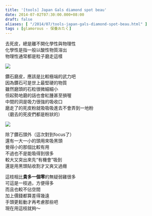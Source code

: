```yaml
---
title: '[tools] Japan Gals diamond spot beau'
date: 2014-07-02T07:30:00.000+08:00
draft: false
aliases: [ "/2014/07/tools-japan-gals-diamond-spot-beau.html" ]
tags : [glamorous - 保養おたく]
---
```


去死皮，總是離不開化學性與物理性  
化學性是指一般以酸性物質溶出  
物理性通常都是粒子磨走這樣  

![](/images/japangalsdiamond.jpg)

鑽石磨皮，應該是比較極端的武力吧  
因為鑽石可是世上最堅硬的物質  
雖然磨頭的石粒很微細細小  
但起勢地磨的話也會紅腫甚至損喔  
中間的洞是吸力很強的吸收口  
磨走了的死皮粉就吸吸吸進去不會弄到一地粉  
（磨去的死皮們都是粉狀的）  

![](/images/japangalsdiamond1.jpg)

除了鑽石頭外（這次對到focus了）  
還有一大一小的頭用來吸黑頭  
覺得小的那個比較有用  
不過也不是能吸得到很多  
較大又突出來先“有機會”吸到  
還是用黑頭貼收割才又爽又過癮  
  
這枝相比**貴多一個零**的無疑弱雞很多  
可這是一枝過，方便得多  
而且也較不佔空間  
加上價錢都算差得幾遠  
手頭更鬆動才再考慮那些吧  
現在用這枝就夠～
